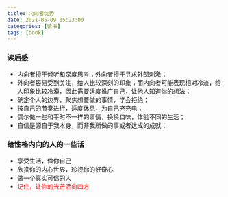 ```yaml
---
title: 内向者优势
date: 2021-05-09 15:23:00
categories: [读书]
tags: [book]
---
```


### 读后感

- 内向者擅于倾听和深度思考；外向者擅于寻求外部刺激；
- 外向者容易受到关注，给人比较深刻的印象；而内向者可能表现相对冷淡，给人印象比较冷漠，因此需要适度推广自己，让他人知道你的想法；
- 确定个人的边界，聚焦想要做的事情，学会拒绝；
- 按自己的节奏进行，适度休息，为自己充充电；
- 偶尔做一些和平时不一样的事情，换换口味，体验不同的生活；
- 自信是源自于我本身，而非我所做的事或者达成的成就；

<!--more-->

### 给性格内向的人的一些话

- 享受生活，做你自己
- 欣赏你的内心世界，珍视你的好奇心
- 做一个真实可信的人
- <font color= "red">记住，让你的光芒洒向四方</font>